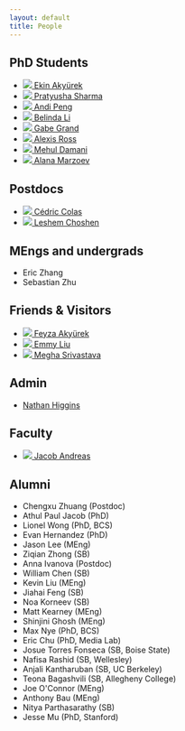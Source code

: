 ```yaml
---
layout: default
title: People
---
```


## PhD Students

<ul class="people">
  <li>
    <a href="https://www.mit.edu/~akyurek"> 
    <img src="assets/images/ekin.jpg">
    Ekin Akyürek
    </a>
  </li>
  <li>
    <a href="https://pratyushasharma.github.io/">
    <img src="assets/images/pratyusha.jpg">
    Pratyusha Sharma
    </a>
  </li>
  <li>
    <a href="https://andipeng.com/">
    <img src="assets/images/andi.jpeg">
    Andi Peng
    </a>
  </li>
  <li>
    <a href="https://belindal.github.io/">
    <img src="assets/images/belinda.jpg">
    Belinda Li
    </a>
  </li>
  <li>
    <a href="https://www.gabegrand.com/">
    <img src="assets/images/gabe.jpg">
    Gabe Grand 
    </a>
  </li>
  <li>
    <a href="https://alexisjihyeross.github.io/">
    <img src="assets/images/alexis.jpg">
    Alexis Ross
    </a>
  </li> 
  <li>
    <a href="https://damanimehul.github.io/">
    <img src="assets/images/mehul.jpg">
    Mehul Damani
    </a>
  </li>
  <li>
    <a href="https://www.alanamarzoev.com/">
    <img src="https://images.squarespace-cdn.com/content/v1/59b326d649fc2b50d07ddc90/1585763893142-TXBESI01LDAKPMB74BN1/headshot.JPG?format=2500w">
    Alana Marzoev
    </a>
  </li>
</ul>

## Postdocs 

<ul class="people">
  <li>
    <a href="https://ccolas.github.io">
    <img src="assets/images/cedric.jpeg">
    C&eacute;dric Colas
    </a>
  </li>
  <li>
    <a href="https://ktilana.wixsite.com/leshem-choshen">
    <img src="assets/images/leshem.jpg">
    Leshem Choshen
    </a>
  </li>
</ul>

## MEngs and undergrads
<ul class="people">
  <li>
    Eric Zhang
  </li>
  <li>
    Sebastian Zhu
  </li>
  <!--<li>
    Rishab Parthasarathy
  </li>-->
</ul>

## Friends & Visitors

<ul class="people">
  <li>
    <a href="https://feyzaakyurek.github.io/">
    <img src="assets/images/feyza.jpeg">
    Feyza Aky&uuml;rek
    </a>
  </li>
  <li>
    <a href="https://nightingal3.github.io/">
    <img src="assets/images/emmy.jpeg">
    Emmy Liu
    </a>
  </li>
  <li>
    <a href="https://web.stanford.edu/~meghas/">
    <img src="assets/images/megha.jpeg">
    Megha Srivastava
    </a>
  </li>
</ul>

## Admin

<ul class="people">
  <li>
    <a href="mailto:nhiggins@mit.edu">
      Nathan Higgins
    </a>
  </li>
</ul>

## Faculty

<ul class="people">
  <li>
    <a href="https://web.mit.edu/jda/www/">
      <img src="https://web.mit.edu/jda/www/figs/head_small.jpg">
      Jacob Andreas
    </a>
  </li>
</ul>

## Alumni

<ul class="people">
<li>Chengxu Zhuang (Postdoc)</li>
<li>Athul Paul Jacob (PhD)</li>
<li>Lionel Wong (PhD, BCS)</li>
<li>Evan Hernandez (PhD)</li>
<li>Jason Lee (MEng)</li>
<li>Ziqian Zhong (SB)</li>
<li>Anna Ivanova (Postdoc)</li>
<li>William Chen (SB)</li>
<li>Kevin Liu (MEng)</li>
<li>Jiahai Feng (SB)</li>
<li>Noa Korneev (SB)</li>
<li>Matt Kearney (MEng)</li>
<li>Shinjini Ghosh (MEng)</li>
<li>Max Nye (PhD, BCS)</li>
<li>Eric Chu (PhD, Media Lab)</li>
<li>Josue Torres Fonseca (SB, Boise State)</li>
<li>Nafisa Rashid (SB, Wellesley)</li>
<li>Anjali Kantharuban (SB, UC Berkeley)</li>
<li>Teona Bagashvili (SB, Allegheny College)</li>
<li>Joe O'Connor (MEng)</li>
<li>Anthony Bau (MEng)</li>
<li>Nitya Parthasarathy (SB)</li>
<li>Jesse Mu (PhD, Stanford)</li>
</ul>
